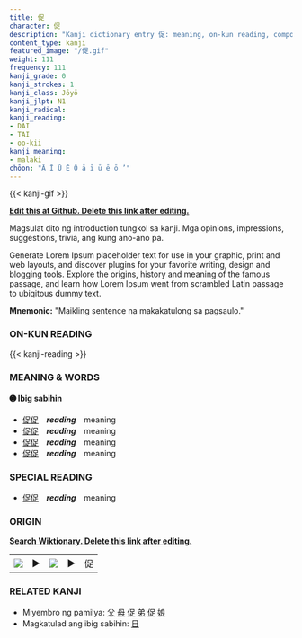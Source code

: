 ```yaml
---
title: 促
character: 促
description: "Kanji dictionary entry 促: meaning, on-kun reading, compounds, origin, related kanji"
content_type: kanji
featured_image: "/促.gif"
weight: 111
frequency: 111
kanji_grade: 0
kanji_strokes: 1
kanji_class: Jōyō
kanji_jlpt: N1
kanji_radical: 
kanji_reading: 
- DAI
- TAI
- oo-kii
kanji_meaning:
- malaki
chōon: "Ā Ī Ū Ē Ō ā ī ū ē ō ’"
---
```

[//]: # (Don't edit the line below. Kanji animated GIF code is automatically generated.)
{{< kanji-gif >}}

[//]: # (Edit below this line.)

**[Edit this at Github. Delete this link after editing.](https://github.com/tim0g/tim/tree/main/content/kanji/促/index.md)**

Magsulat dito ng introduction tungkol sa kanji. Mga opinions, impressions, suggestions, trivia, ang kung ano-ano pa.

Generate Lorem Ipsum placeholder text for use in your graphic, print and web layouts, and discover plugins for your favorite writing, design and blogging tools. Explore the origins, history and meaning of the famous passage, and learn how Lorem Ipsum went from scrambled Latin passage to ubiqitous dummy text.
 
**Mnemonic:** "Maikling sentence na makakatulong sa pagsaulo."

### ON-KUN READING

[//]: # (Don't edit the line below. ON-KUN READING code is automatically generated.)
{{< kanji-reading >}}

### MEANING & WORDS

#### ➊ **Ibig sabihin**
  - [促](../促)[促](../促)　***reading***　meaning
  - [促](../促)[促](../促)　***reading***　meaning
  - [促](../促)[促](../促)　***reading***　meaning
  - [促](../促)[促](../促)　***reading***　meaning

### SPECIAL READING
  - [促](../促)[促](../促)　***reading***　meaning

### ORIGIN

**[Search Wiktionary. Delete this link after editing.](https://wiktionary.org/wiki/促)**
<table class="kanji-table"><tr><td>
<img src="60px-促-bronze.svg.png">
</td><td>▶</td><td>
<img src="60px-促-oracle.svg.png">
</td><td>▶</td>
<td class="kanji-origin">促</td>
</tr></table>

### RELATED KANJI
- Miyembro ng pamilya: [父](../父) [母](../母) [促](../促) [弟](../弟) [促](../促) [娘](../娘)
- Magkatulad ang ibig sabihin: [日](../日)
